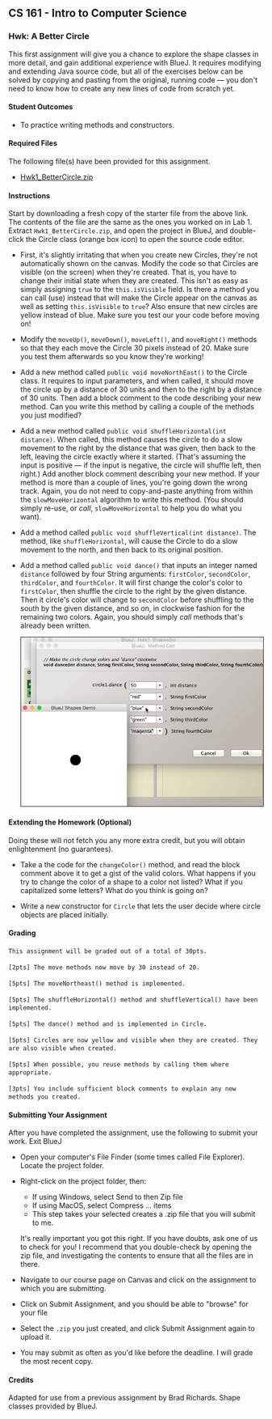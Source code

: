 ## CS 161 - Intro to Computer Science

### Hwk: A Better Circle

This first assignment will give you a chance to explore the shape classes in more detail, and gain additional experience with BlueJ. It requires modifying and extending Java source code, but all of the exercises below can be solved by copying and pasting from the original, running code — you don't need to know how to create any new lines of code from scratch yet.

#### Student Outcomes

- To practice writing methods and constructors.

#### Required Files

The following file(s) have been provided for this assignment.

- [Hwk1_BetterCircle.zip](Hwk1_BetterCircle.zip)

#### Instructions

Start by downloading a fresh copy of the starter file from the above link. The contents of the file are the same as the ones you worked on in Lab 1. Extract `Hwk1_BetterCircle.zip`, and open the project in BlueJ, and double-click the Circle class (orange box icon) to open the source code editor.

- First, it's slightly irritating that when you create new Circles, they're not automatically shown on the canvas. Modify the code so that Circles are visible (on the screen) when they're created. That is, you have to change their initial state when they are created. This isn't as easy as simply assigning `true` to the `this.isVisible` field. Is there a method you can call (use) instead that will make the Circle appear on the canvas as well as setting `this.isVisible` to `true`? Also ensure that new circles are yellow instead of blue. Make sure you test our your code before moving on!

- Modify the `moveUp()`, `moveDown()`, `moveLeft()`, and `moveRight()` methods so that they each move the Circle 30 pixels instead of 20. Make sure you test them afterwards so you know they're working!

- Add a new method called `public void moveNorthEast()` to the Circle class. It requires to input parameters, and when called, it should move the circle up by a distance of 30 units and then to the right by a distance of 30 units. Then add a block comment to the code describing your new method. Can you write this method by calling a couple of the methods you just modified?

- Add a new method called `public void shuffleHorizontal(int distance)`. When called, this method causes the circle to do a slow movement to the right by the distance that was given, then back to the left, leaving the circle exactly where it started. (That's assuming the input is positive — if the input is negative, the circle will shuffle left, then right.) Add another block comment describing your new method. If your method is more than a couple of lines, you're going down the wrong track. Again, you do not need to copy-and-paste anything from within the `slowMoveHorizontal` algorithm to write this method. (You should simply re-use, or _call_, `slowMoveHorizontal` to help you do what you want).

- Add a method called `public void shuffleVertical(int distance)`. The method, like `shuffleHorizontal`, will cause the Circle to do a slow movement to the north, and then back to its original position.

- Add a method called `public void dance()` that inputs an integer named `distance` followed by four String arguments: `firstColor`, `secondColor`, `thirdColor`, and `fourthColor`. It will first change the color's color to `firstColor`, then shuffle the circle to the right by the given distance. Then it circle's color will change to `secondColor` before shuffling to the south by the given distance, and so on, in clockwise fashion for the remaining two colors. Again, you should simply _call_ methods that's already been written.

  <img width="500px" border="1px" src="figures/danceCircle.gif" />

#### Extending the Homework (Optional)

Doing these will not fetch you any more extra credit, but you will obtain enlightenment (no guarantees).

- Take a the code for the `changeColor()` method, and read the block comment above it to get a gist of the valid colors. What happens if you try to change the color of a shape to a color not listed? What if you capitalized some letters? What do you think is going on?

- Write a new constructor for `Circle` that lets the user decide where circle objects are placed initially.

#### Grading

```
This assignment will be graded out of a total of 30pts.

[2pts] The move methods now move by 30 instead of 20.

[5pts] The moveNortheast() method is implemented.

[5pts] The shuffleHorizontal() method and shuffleVertical() have been implemented.

[5pts] The dance() method and is implemented in Circle.

[5pts] Circles are now yellow and visible when they are created. They are also visible when created.

[5pts] When possible, you reuse methods by calling them where appropriate.

[3pts] You include sufficient block comments to explain any new methods you created.
```

#### Submitting Your Assignment

After you have completed the assignment, use the following to submit your work.
Exit BlueJ

- Open your computer's File Finder (some times called File Explorer). Locate the project folder.

- Right-click on the project folder, then:

  - If using Windows, select Send to then Zip file
  - If using MacOS, select Compress ... items
  - This step takes your selected creates a .zip file that you will submit to me.

  It's really important you got this right. If you have doubts, ask one of us to check for you! I recommend that you double-check by opening the zip file, and investigating the contents to ensure that all the files are in there.

- Navigate to our course page on Canvas and click on the assignment to which you are submitting.

- Click on Submit Assignment, and you should be able to "browse" for your file

- Select the `.zip` you just created, and click Submit Assignment again to upload it.

- You may submit as often as you'd like before the deadline. I will grade the most recent copy.

#### Credits

Adapted for use from a previous assignment by Brad Richards. Shape classes provided by BlueJ.
